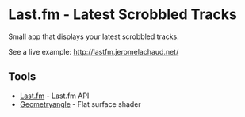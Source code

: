 Last.fm - Latest Scrobbled Tracks
====================

Small app that displays your latest scrobbled tracks.

See a live example: http://lastfm.jeromelachaud.net/


Tools
-----------
* [Last.fm] - Last.fm API
* [Geometryangle] - Flat surface shader

[Last.fm]:http://www.lastfm.fr/api
[Geometryangle]:https://github.com/TritonCode/Geometryangle

